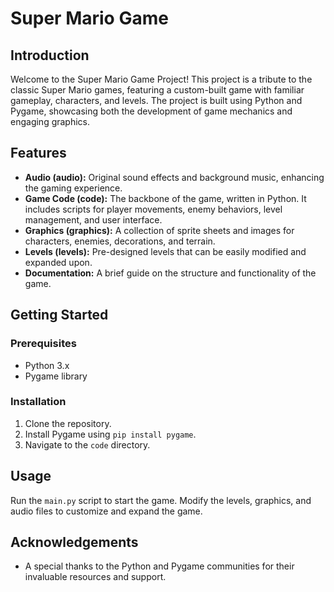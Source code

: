 # Super Mario Game

## Introduction
Welcome to the Super Mario Game Project! This project is a tribute to the classic Super Mario games, featuring a custom-built game with familiar gameplay, characters, and levels. The project is built using Python and Pygame, showcasing both the development of game mechanics and engaging graphics.

## Features
- **Audio (audio):** Original sound effects and background music, enhancing the gaming experience.
- **Game Code (code):** The backbone of the game, written in Python. It includes scripts for player movements, enemy behaviors, level management, and user interface.
- **Graphics (graphics):** A collection of sprite sheets and images for characters, enemies, decorations, and terrain.
- **Levels (levels):** Pre-designed levels that can be easily modified and expanded upon.
- **Documentation:** A brief guide on the structure and functionality of the game.

## Getting Started
### Prerequisites
- Python 3.x
- Pygame library

### Installation
1. Clone the repository.
2. Install Pygame using `pip install pygame`.
3. Navigate to the `code` directory.

## Usage
Run the `main.py` script to start the game. Modify the levels, graphics, and audio files to customize and expand the game.

## Acknowledgements
- A special thanks to the Python and Pygame communities for their invaluable resources and support.

